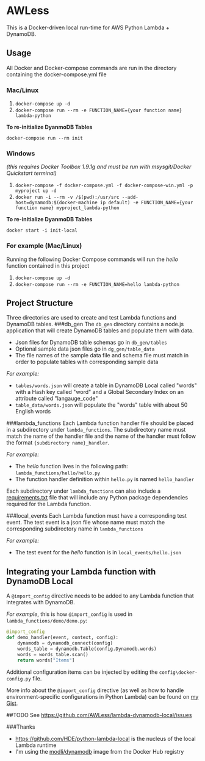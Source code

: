 # AWLess
This is a Docker-driven local run-time for AWS Python Lambda + DynamoDB.
## Usage
All Docker and Docker-compose commands are run in the directory containing the docker-compose.yml file
### Mac/Linux
1. `docker-compose up -d`
2. `docker-compose run --rm -e FUNCTION_NAME={your function name} lambda-python`

**To re-initialize DyanmoDB Tables**

`docker-compose run --rm init`

### Windows
*(this requires Docker Toolbox 1.9.1g and must be run with msysgit/Docker Quickstart terminal)*

1. `docker-compose -f docker-compose.yml -f docker-compose-win.yml -p myproject up -d`
2. `docker run -i --rm -v /$(pwd):/usr/src --add-host=dynamodb:$(docker-machine ip default) -e FUNCTION_NAME={your function name} myproject_lambda-python`

**To re-initialize DyanmoDB Tables**

`docker start -i init-local`

### For example (Mac/Linux)
Running the following Docker Compose commands will run the _hello_ function contained in this project

1. `docker-compose up -d`
2. `docker-compose run --rm -e FUNCTION_NAME=hello lambda-python`

## Project Structure
Three directories are used to create and test Lambda functions and DynamoDB tables.
###db_gen
The `db_gen` directory contains a node.js application that will create DynamoDB tables and populate them with data.

* Json files for DynamoDB table schemas go in `db_gen/tables`
* Optional sample data json files go in `dg_gen/table_data`
* The file names of the sample data file and schema file must match in order to populate tables with corresponding sample data

_For example:_

* `tables/words.json` will create a table in DynamoDB Local called "words" with a Hash key called "word" and a Global Secondary Index
on an attribute called "langauge_code"
* `table_data/words.json` will populate the "words" table with about 50 English words

###lambda_functions
Each Lambda function handler file should be placed in a subdirectory under `lambda_functions`. The subdirectory name must
match the name of the handler file and the name of the handler must follow the format `{subdirectory name}_handler`.

_For example:_

* The _hello_ function lives in the following path: `lambda_functions/hello/hello.py`
* The function handler definition within `hello.py` is named `hello_handler`

Each subdirectory under `lambda_functions` can also include a [requirements.txt](https://pip.pypa.io/en/stable/user_guide/#requirements-files)
file that will include any Python package dependencies required for the Lambda function.

###local_events
Each Lambda function must have a corresponding test event. The test event is a json file whose name must match the corresponding
subdirectory name in `lambda_functions`

_For example:_

* The test event for the _hello_ function is in `local_events/hello.json`

## Integrating your Lambda function with DynamoDB Local
A `@import_config` directive needs to be added to any Lambda function that integrates with DynamoDB.

_For example_, this is how `@import_config` is used in `lambda_functions/demo/demo.py`:

```python
@import_config
def demo_handler(event, context, config):
    dynamodb = dynamodb_connect(config)
    words_table = dynamodb.Table(config.Dynamodb.words)
    words = words_table.scan()
    return words["Items"]
```

Additional configuration items can be injected by editing the `config\docker-config.py` file.

More info about the `@import_config` directive (as well as how to handle environment-specific configurations in Python Lambda) can be found
on [my Gist](https://gist.github.com/patrickbrandt/21fc41459fe6a6a19e31). 

##TODO
See https://github.com/AWLess/lambda-dynamodb-local/issues

###Thanks
* https://github.com/HDE/python-lambda-local is the nucleus of the local Lambda runtime
* I'm using the [modli/dynamodb](https://hub.docker.com/r/modli/dynamodb/) image from the Docker Hub registry